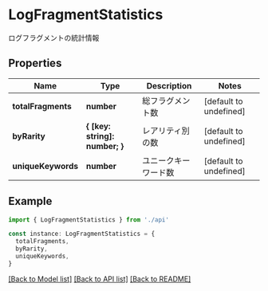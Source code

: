 # LogFragmentStatistics

ログフラグメントの統計情報

## Properties

| Name               | Type                           | Description          | Notes                  |
| ------------------ | ------------------------------ | -------------------- | ---------------------- |
| **totalFragments** | **number**                     | 総フラグメント数     | [default to undefined] |
| **byRarity**       | **{ [key: string]: number; }** | レアリティ別の数     | [default to undefined] |
| **uniqueKeywords** | **number**                     | ユニークキーワード数 | [default to undefined] |

## Example

```typescript
import { LogFragmentStatistics } from './api'

const instance: LogFragmentStatistics = {
  totalFragments,
  byRarity,
  uniqueKeywords,
}
```

[[Back to Model list]](../README.md#documentation-for-models) [[Back to API list]](../README.md#documentation-for-api-endpoints) [[Back to README]](../README.md)
